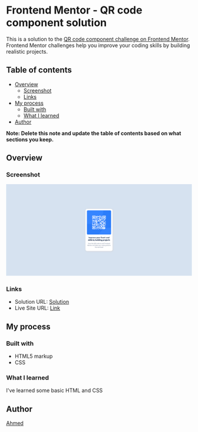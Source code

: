 # Frontend Mentor - QR code component solution

This is a solution to the [QR code component challenge on Frontend Mentor](https://www.frontendmentor.io/challenges/qr-code-component-iux_sIO_H). Frontend Mentor challenges help you improve your coding skills by building realistic projects. 

## Table of contents

- [Overview](#overview)
  - [Screenshot](#screenshot)
  - [Links](#links)
- [My process](#my-process)
  - [Built with](#built-with)
  - [What I learned](#what-i-learned)
- [Author](#author)

**Note: Delete this note and update the table of contents based on what sections you keep.**

## Overview

### Screenshot

![](./screenshot.png)

### Links

- Solution URL: [Solution](https://github.com/Ahmed-l2/frontend-projects/blob/main/qr-code-component-main/index.html)
- Live Site URL: [Link](https://ahmed-l2.github.io/frontend-projects/qr-code-component-main/index.html)

## My process

### Built with

- HTML5 markup
- CSS

### What I learned

I've learned some basic HTML and CSS

## Author

[Ahmed](https://github.com/Ahmed-l2)
